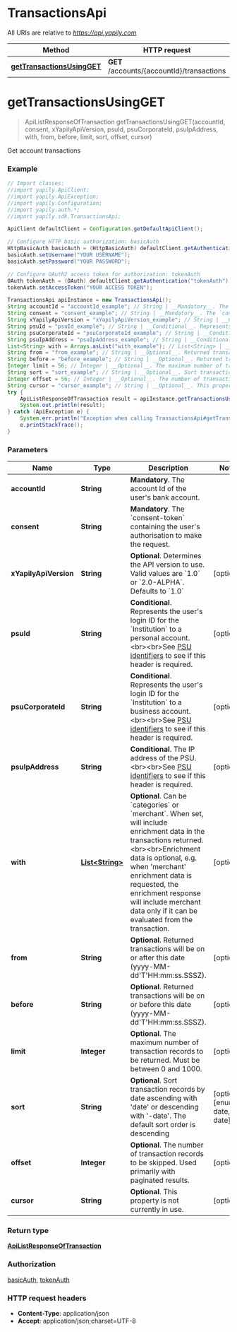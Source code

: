 # TransactionsApi

All URIs are relative to *https://api.yapily.com*

Method | HTTP request | Description
------------- | ------------- | -------------
[**getTransactionsUsingGET**](TransactionsApi.md#getTransactionsUsingGET) | **GET** /accounts/{accountId}/transactions | Get account transactions


<a name="getTransactionsUsingGET"></a>
# **getTransactionsUsingGET**
> ApiListResponseOfTransaction getTransactionsUsingGET(accountId, consent, xYapilyApiVersion, psuId, psuCorporateId, psuIpAddress, with, from, before, limit, sort, offset, cursor)

Get account transactions

### Example
```java
// Import classes:
//import yapily.ApiClient;
//import yapily.ApiException;
//import yapily.Configuration;
//import yapily.auth.*;
//import yapily.sdk.TransactionsApi;

ApiClient defaultClient = Configuration.getDefaultApiClient();

// Configure HTTP basic authorization: basicAuth
HttpBasicAuth basicAuth = (HttpBasicAuth) defaultClient.getAuthentication("basicAuth");
basicAuth.setUsername("YOUR USERNAME");
basicAuth.setPassword("YOUR PASSWORD");

// Configure OAuth2 access token for authorization: tokenAuth
OAuth tokenAuth = (OAuth) defaultClient.getAuthentication("tokenAuth");
tokenAuth.setAccessToken("YOUR ACCESS TOKEN");

TransactionsApi apiInstance = new TransactionsApi();
String accountId = "accountId_example"; // String | __Mandatory__. The account Id of the user's bank account.
String consent = "consent_example"; // String | __Mandatory__. The `consent-token` containing the user's authorisation to make the request.
String xYapilyApiVersion = "xYapilyApiVersion_example"; // String | __Optional__. Determines the API version to use. Valid values are `1.0` or `2.0-ALPHA`. Defaults to `1.0`
String psuId = "psuId_example"; // String | __Conditional__. Represents the user's login ID for the `Institution` to a personal account. <br><br>See [PSU identifiers](https://docs.yapily.com/knowledge/psu_identifiers/) to see if this header is required.
String psuCorporateId = "psuCorporateId_example"; // String | __Conditional__. Represents the user's login ID for the `Institution` to a business account. <br><br>See [PSU identifiers](https://docs.yapily.com/knowledge/psu_identifiers/) to see if this header is required.
String psuIpAddress = "psuIpAddress_example"; // String | __Conditional__. The IP address of the PSU. <br><br>See [PSU identifiers](https://docs.yapily.com/knowledge/psu_identifiers/) to see if this header is required.
List<String> with = Arrays.asList("with_example"); // List<String> | __Optional__. Can be `categories` or `merchant`. When set, will include enrichment data in the transactions returned. <br><br>Enrichment data is optional, e.g. when 'merchant' enrichment data is requested, the enrichment response will include merchant data only if it can be evaluated from the transaction.
String from = "from_example"; // String | __Optional__. Returned transactions will be on or after this date (yyyy-MM-dd'T'HH:mm:ss.SSSZ). 
String before = "before_example"; // String | __Optional__. Returned transactions will be on or before this date (yyyy-MM-dd'T'HH:mm:ss.SSSZ).
Integer limit = 56; // Integer | __Optional__. The maximum number of transaction records to be returned. Must be between 0 and 1000.
String sort = "sort_example"; // String | __Optional__. Sort transaction records by date ascending with 'date' or descending with '-date'. The default sort order is descending
Integer offset = 56; // Integer | __Optional__. The number of transaction records to be skipped. Used primarily with paginated results.
String cursor = "cursor_example"; // String | __Optional__. This property is not currently in use.
try {
    ApiListResponseOfTransaction result = apiInstance.getTransactionsUsingGET(accountId, consent, xYapilyApiVersion, psuId, psuCorporateId, psuIpAddress, with, from, before, limit, sort, offset, cursor);
    System.out.println(result);
} catch (ApiException e) {
    System.err.println("Exception when calling TransactionsApi#getTransactionsUsingGET");
    e.printStackTrace();
}
```

### Parameters

Name | Type | Description  | Notes
------------- | ------------- | ------------- | -------------
 **accountId** | **String**| __Mandatory__. The account Id of the user&#39;s bank account. |
 **consent** | **String**| __Mandatory__. The &#x60;consent-token&#x60; containing the user&#39;s authorisation to make the request. |
 **xYapilyApiVersion** | **String**| __Optional__. Determines the API version to use. Valid values are &#x60;1.0&#x60; or &#x60;2.0-ALPHA&#x60;. Defaults to &#x60;1.0&#x60; | [optional]
 **psuId** | **String**| __Conditional__. Represents the user&#39;s login ID for the &#x60;Institution&#x60; to a personal account. &lt;br&gt;&lt;br&gt;See [PSU identifiers](https://docs.yapily.com/knowledge/psu_identifiers/) to see if this header is required. | [optional]
 **psuCorporateId** | **String**| __Conditional__. Represents the user&#39;s login ID for the &#x60;Institution&#x60; to a business account. &lt;br&gt;&lt;br&gt;See [PSU identifiers](https://docs.yapily.com/knowledge/psu_identifiers/) to see if this header is required. | [optional]
 **psuIpAddress** | **String**| __Conditional__. The IP address of the PSU. &lt;br&gt;&lt;br&gt;See [PSU identifiers](https://docs.yapily.com/knowledge/psu_identifiers/) to see if this header is required. | [optional]
 **with** | [**List&lt;String&gt;**](String.md)| __Optional__. Can be &#x60;categories&#x60; or &#x60;merchant&#x60;. When set, will include enrichment data in the transactions returned. &lt;br&gt;&lt;br&gt;Enrichment data is optional, e.g. when &#39;merchant&#39; enrichment data is requested, the enrichment response will include merchant data only if it can be evaluated from the transaction. | [optional]
 **from** | **String**| __Optional__. Returned transactions will be on or after this date (yyyy-MM-dd&#39;T&#39;HH:mm:ss.SSSZ).  | [optional]
 **before** | **String**| __Optional__. Returned transactions will be on or before this date (yyyy-MM-dd&#39;T&#39;HH:mm:ss.SSSZ). | [optional]
 **limit** | **Integer**| __Optional__. The maximum number of transaction records to be returned. Must be between 0 and 1000. | [optional]
 **sort** | **String**| __Optional__. Sort transaction records by date ascending with &#39;date&#39; or descending with &#39;-date&#39;. The default sort order is descending | [optional] [enum: date, -date]
 **offset** | **Integer**| __Optional__. The number of transaction records to be skipped. Used primarily with paginated results. | [optional]
 **cursor** | **String**| __Optional__. This property is not currently in use. | [optional]

### Return type

[**ApiListResponseOfTransaction**](ApiListResponseOfTransaction.md)

### Authorization

[basicAuth](../README.md#basicAuth), [tokenAuth](../README.md#tokenAuth)

### HTTP request headers

 - **Content-Type**: application/json
 - **Accept**: application/json;charset=UTF-8

